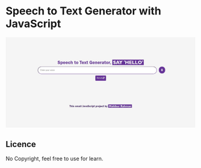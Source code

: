 # Speech to Text Generator with JavaScript

<img src="./screenshot.jpg">

## Licence

No Copyright, feel free to use for learn.


<!-- ## How does it work ?

First, the project include the [Android Things Library](https://developer.android.com/things/sdk/index.html). Then, it is separated into 3 activities :
 * HomeActivity : just here to launch others activities and to know current GPIO.
 * ButtonActivity : listen to BCM21 for a input (button) and launch LedActivity when button is pressed.
 * LedActivity : Output on BCM6 (low energy) and make blink a led.
 
That is the only things that make this little app ! -->
